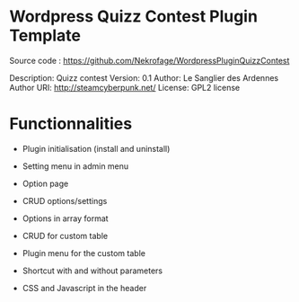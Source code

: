 Wordpress Quizz Contest Plugin Template
=======================================

Source code : https://github.com/Nekrofage/WordpressPluginQuizzContest

Description: Quizz contest
Version: 0.1
Author: Le Sanglier des Ardennes
Author URI: http://steamcyberpunk.net/
License: GPL2 license

Functionnalities
================

- Plugin initialisation (install and uninstall)

- Setting menu in admin menu
- Option page
- CRUD options/settings
- Options in array format 

- CRUD for custom table
- Plugin menu for the custom table

- Shortcut with and without parameters

- CSS and Javascript in the header
